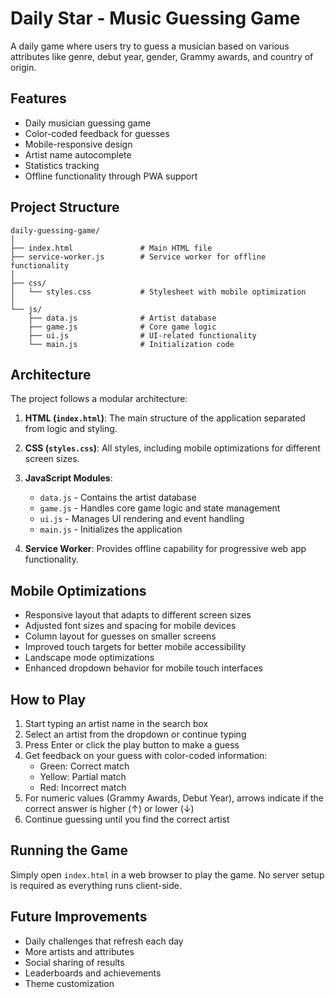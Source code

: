 # Daily Star - Music Guessing Game

A daily game where users try to guess a musician based on various attributes like genre, debut year, gender, Grammy awards, and country of origin.

## Features

- Daily musician guessing game
- Color-coded feedback for guesses
- Mobile-responsive design
- Artist name autocomplete
- Statistics tracking
- Offline functionality through PWA support

## Project Structure

```
daily-guessing-game/
│
├── index.html               # Main HTML file
├── service-worker.js        # Service worker for offline functionality
│
├── css/
│   └── styles.css           # Stylesheet with mobile optimization
│
└── js/
    ├── data.js              # Artist database
    ├── game.js              # Core game logic
    ├── ui.js                # UI-related functionality
    └── main.js              # Initialization code
```

## Architecture

The project follows a modular architecture:

1. **HTML (`index.html`)**: The main structure of the application separated from logic and styling.

2. **CSS (`styles.css`)**: All styles, including mobile optimizations for different screen sizes.

3. **JavaScript Modules**:
   - `data.js` - Contains the artist database
   - `game.js` - Handles core game logic and state management
   - `ui.js` - Manages UI rendering and event handling
   - `main.js` - Initializes the application

4. **Service Worker**: Provides offline capability for progressive web app functionality.

## Mobile Optimizations

- Responsive layout that adapts to different screen sizes
- Adjusted font sizes and spacing for mobile devices
- Column layout for guesses on smaller screens
- Improved touch targets for better mobile accessibility
- Landscape mode optimizations
- Enhanced dropdown behavior for mobile touch interfaces

## How to Play

1. Start typing an artist name in the search box
2. Select an artist from the dropdown or continue typing
3. Press Enter or click the play button to make a guess
4. Get feedback on your guess with color-coded information:
   - Green: Correct match
   - Yellow: Partial match
   - Red: Incorrect match
5. For numeric values (Grammy Awards, Debut Year), arrows indicate if the correct answer is higher (↑) or lower (↓)
6. Continue guessing until you find the correct artist

## Running the Game

Simply open `index.html` in a web browser to play the game. No server setup is required as everything runs client-side.

## Future Improvements

- Daily challenges that refresh each day
- More artists and attributes
- Social sharing of results
- Leaderboards and achievements
- Theme customization 